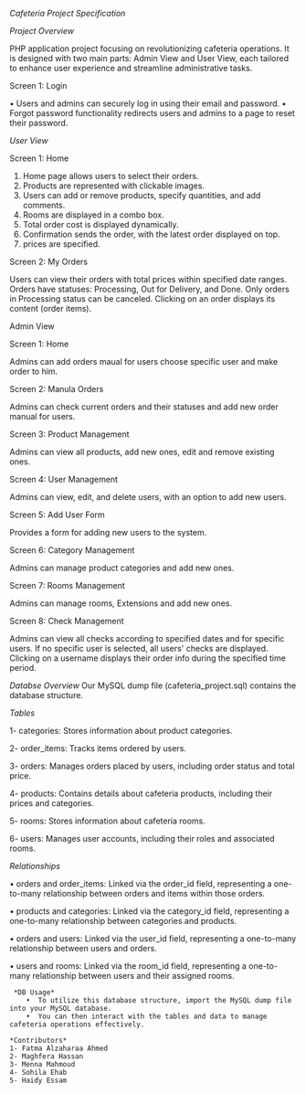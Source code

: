 *Cafeteria Project Specification*


*Project Overview*

PHP application project focusing on revolutionizing cafeteria operations. It is designed with two main parts: Admin View and User View, each tailored to enhance user experience and streamline administrative tasks.

Screen 1: Login

•	Users and admins can securely log in using their email and password.
•	Forgot password functionality redirects users and admins to a page to reset their password.

*User View*


Screen 1: Home

1.	Home page allows users to select their orders.
2.	Products are represented with clickable images.
3.	Users can add or remove products, specify quantities, and add comments.
4.	Rooms are displayed in a combo box.
5.	Total order cost is displayed dynamically.
6.	Confirmation sends the order, with the latest order displayed on top.
7.	prices are specified.
   
Screen 2: My Orders

Users can view their orders with total prices within specified date ranges.
Orders have statuses: Processing, Out for Delivery, and Done.
Only orders in Processing status can be canceled.
Clicking on an order displays its content (order items).

Admin View


Screen 1: Home 

Admins can add orders maual for users choose specific user and make order to him.

Screen 2: Manula Orders

Admins can check current orders and their statuses and add new order manual for users.

Screen 3: Product Management

Admins can view all products, add new ones, edit and remove existing ones.

Screen 4: User Management

Admins can view, edit, and delete users, with an option to add new users.

Screen 5: Add User Form

Provides a form for adding new users to the system.

Screen 6: Category Management

Admins can manage product categories and add new ones.

Screen 7: Rooms Management

Admins can manage rooms, Extensions and add new ones.

Screen 8: Check Management

Admins can view all checks according to specified dates and for specific users.
If no specific user is selected, all users' checks are displayed.
Clicking on a username displays their order info during the specified time period.



*Databse Overview*
Our MySQL dump file (cafeteria_project.sql) contains the database structure.

*Tables*

1- categories: Stores information about product categories.

2- order_items: Tracks items ordered by users.

3- orders: Manages orders placed by users, including order status and total price.

4- products: Contains details about cafeteria products, including their prices and categories.

5- rooms: Stores information about cafeteria rooms.

6- users: Manages user accounts, including their roles and associated rooms.


*Relationships*

•  orders and order_items: Linked via the order_id field, representing a one-to-many relationship between orders and items within those orders.

•  products and categories: Linked via the category_id field, representing a one-to-many relationship between categories and products.

•  orders and users: Linked via the user_id field, representing a one-to-many relationship between users and orders.

•  users and rooms: Linked via the room_id field, representing a one-to-many relationship between users and their assigned rooms.

     *DB Usage*
        •  To utilize this database structure, import the MySQL dump file into your MySQL database.
        •  You can then interact with the tables and data to manage cafeteria operations effectively.

    *Contributors* 
    1- Fatma Alzaharaa Ahmed
    2- Maghfera Hassan
    3- Menna Mahmoud
    4- Sohila Ehab
    5- Haidy Essam

